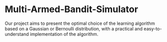 # Multi-Armed-Bandit-Simulator
Our project aims to present the optimal choice of the learning algorithm based on a Gaussian or Bernoulli distribution, with a practical and easy-to-understand implementation of the algorithm.
